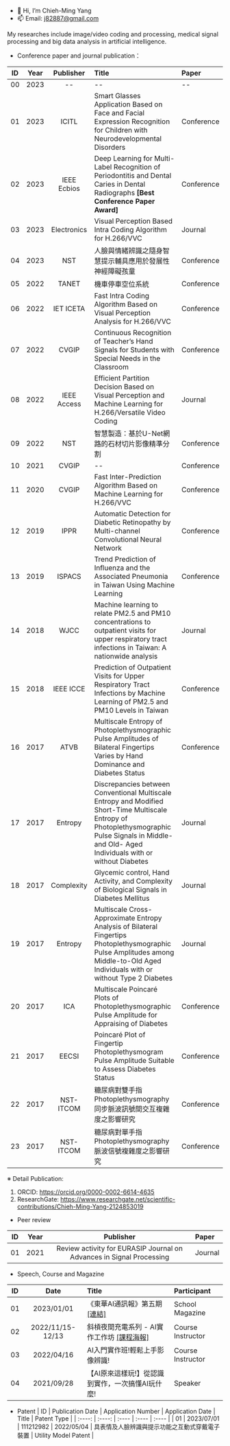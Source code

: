 - 👋 Hi, I’m Chieh-Ming Yang
- 📫 Email: j82887@gmail.com

My researches include image/video coding and processing, medical signal processing and big data analysis in artificial intelligence.
- Conference paper and journal publication：

| ID | Year | Publisher | Title | Paper |
| :----: | :----: | :----: | :---- | :---- | 
| 00 | 2023 | -- | -- | -- | 
| 01 | 2023 | ICITL | Smart Glasses Application Based on Face and Facial Expression Recognition for Children with Neurodevelopmental Disorders | Conference | 
| 02 | 2023 | IEEE Ecbios | Deep Learning for Multi-Label Recognition of Periodontitis and Dental Caries in Dental Radiographs **[Best Conference Paper Award]** | Conference | 
| 03 | 2023 | Electronics | Visual Perception Based Intra Coding Algorithm for H.266/VVC | Journal |
| 04 | 2023 | NST | 人臉與情緒辨識之隨身智慧提示輔具應用於發展性神經障礙孩童 | Conference |
| 05 | 2022 | TANET | 機車停車空位系統 | Conference |
| 06 | 2022 | IET ICETA | Fast Intra Coding Algorithm Based on Visual Perception Analysis for H.266/VVC | Conference |
| 07 | 2022 | CVGIP | Continuous Recognition of Teacher’s Hand Signals for Students with Special Needs in the Classroom | Conference |
| 08 | 2022 | IEEE Access | Efficient Partition Decision Based on Visual Perception and Machine Learning for H.266/Versatile Video Coding | Journal |
| 09 | 2022 | NST | 智慧製造：基於U-Net網路的石材切片影像精準分割 | Conference |
| 10 | 2021 | CVGIP | -- | Conference |
| 11 | 2020 | CVGIP | Fast Inter-Prediction Algorithm Based on Machine Learning for H.266/VVC | Conference |
| 12 | 2019 | IPPR | Automatic Detection for Diabetic Retinopathy by Multi-channel Convolutional Neural Network | Conference |
| 13 | 2019 | ISPACS | Trend Prediction of Influenza and the Associated Pneumonia in Taiwan Using Machine Learning | Conference |
| 14 | 2018 | WJCC | Machine learning to relate PM2.5 and PM10 concentrations to outpatient visits for upper respiratory tract infections in Taiwan: A nationwide analysis | Journal |
| 15 | 2018 | IEEE ICCE | Prediction of Outpatient Visits for Upper Respiratory Tract Infections by Machine Learning of PM2.5 and PM10 Levels in Taiwan | Conference |
| 16 | 2017 | ATVB | Multiscale Entropy of Photoplethysmographic Pulse Amplitudes of Bilateral Fingertips Varies by Hand Dominance and Diabetes Status | Conference |
| 17 | 2017 | Entropy | Discrepancies between Conventional Multiscale Entropy and Modified Short-Time Multiscale Entropy of Photoplethysmographic Pulse Signals in Middle- and Old- Aged Individuals with or without Diabetes | Journal |
| 18 | 2017 | Complexity | Glycemic control, Hand Activity, and Complexity of Biological Signals in Diabetes Mellitus | Journal |
| 19 | 2017 | Entropy | Multiscale Cross-Approximate Entropy Analysis of Bilateral Fingertips Photoplethysmographic Pulse Amplitudes among Middle-to-Old Aged Individuals with or without Type 2 Diabetes | Journal |
| 20 | 2017 | ICA | Multiscale Poincaré Plots of Photoplethysmographic Pulse Amplitude for Appraising of Diabetes | Conference |
| 21 | 2017 | EECSI | Poincaré Plot of Fingertip Photoplethysmogram Pulse Amplitude Suitable to Assess Diabetes Status | Conference |
| 22 | 2017 | NST-ITCOM | 糖尿病對雙手指Photoplethysmography同步脈波訊號間交互複雜度之影響研究 | Conference |
| 23 | 2017 | NST-ITCOM | 糖尿病對單手指Photoplethysmography脈波信號複雜度之影響研究 | Conference |

※ Detail Publication: 
1. ORCID: https://orcid.org/0000-0002-6614-4635
2. ResearchGate: https://www.researchgate.net/scientific-contributions/Chieh-Ming-Yang-2124853019


- Peer review

| ID | Year | Publisher | Paper |
| :----: | :----: | :----: | :---- | 
| 01 | 2021 | Review activity for EURASIP Journal on Advances in Signal Processing | Journal |

- Speech, Course and Magazine

| ID | Date | Title | Participant |
| :----: | :----: | :---- | :---- | 
| 01 | 2023/01/01 | 《東華AI通訊報》第五期[[連結]](https://aioffice.ndhu.edu.tw/var/file/201/1201/img/4513/260469265.pdf) | School Magazine | 
| 02 | 2022/11/15-12/13 | 斜槓夜間充電系列 - AI實作工作坊 [[課程海報]](https://eaiot.ndhu.edu.tw/var/file/194/1194/pictures/671/m/mczh-tw800x800_large35663_706373101632.jpg) | Course Instructor |
| 03 | 2022/04/16 | AI入門實作班!輕鬆上手影像辨識! | Course Instructor |
| 04 | 2021/09/28 | 【AI原來這樣玩!】從認識到實作，一次搞懂AI玩什麼! | Speaker |

- Patent
| ID | Publication Date | Application Number | Application Date | Title | Patent Type | 
| :----: | :----: | :---- | :---- | :---- | 
| 01 | 2023/07/01 | 111212982 | 2022/05/04 | 具表情及人臉辨識與提示功能之互動式穿戴電子裝置 | Utility Model Patent | 
